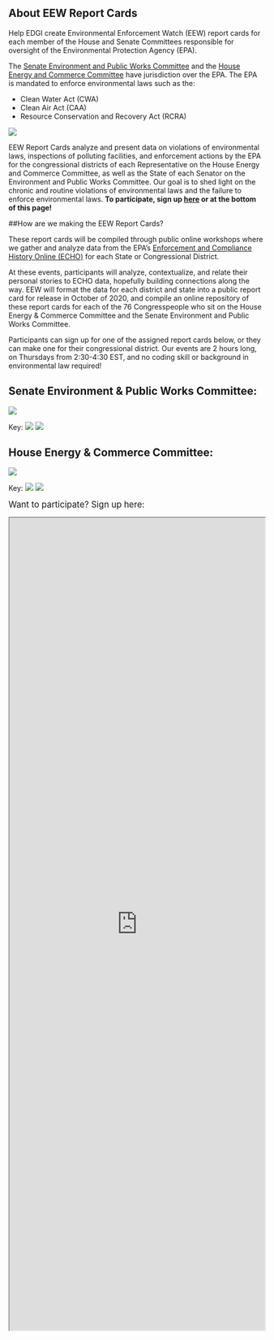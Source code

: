 <!--This is the main content file to edit for this page. It is embedded in src/pages/cd-reports.js-->

## About EEW Report Cards
Help EDGI create Environmental Enforcement Watch (EEW) report cards for each member of the House and Senate Committees responsible for oversight of the Environmental Protection Agency (EPA).

The [Senate Environment and Public Works Committee](https://www.epw.senate.gov/public/) and the [House Energy and Commerce Committee](https://energycommerce.house.gov/) have jurisdiction over the EPA. The EPA is mandated to enforce environmental laws such as the:

* Clean Water Act (CWA)
* Clean Air Act (CAA)
* Resource Conservation and Recovery Act (RCRA)

![](./report-card-tracker.png)

EEW Report Cards analyze and present data on violations of environmental laws, inspections of polluting facilities, and enforcement actions by the EPA for the congressional districts of each Representative on the House Energy and Commerce Committee, as well as the State of each Senator on the Environment and Public Works Committee. Our goal is to shed light on the chronic and routine violations of environmental laws and the failure to enforce environmental laws. <b>To participate, sign up [here](https://docs.google.com/forms/d/e/1FAIpQLSecS_MMcDyMlF_BMECQeOvCGPBtAa5lGIM5chDL_7iXfPH-NA/viewform?usp=sf_link) or at the bottom of this page!</b>

##How are we making the EEW Report Cards?

These report cards will be compiled through public online workshops where we gather and analyze data from the EPA’s [Enforcement and Compliance History Online (ECHO)](https://echo.epa.gov/) for each State or Congressional District.

At these events, participants will analyze, contextualize, and relate their personal stories to ECHO data, hopefully building connections along the way. EEW will format the data for each district and state into a public report card for release in October of 2020, and compile an online repository of these report cards for each of the 76 Congresspeople who sit on the House Energy & Commerce Committee and the Senate Environment and Public Works Committee. 

Participants can sign up for one of the assigned report cards below, or they can make one for their congressional district. Our events are 2 hours long, on Thursdays from 2:30-4:30 EST, and no coding skill or background in environmental law required!

## Senate Environment & Public Works Committee:

![](./senate-env-pw.png)

Key:
![](./key-outlines.png)
![](./key-progress.png)


## House Energy & Commerce Committee:

![](house-energy-commerce.png)

Key:
![](./key-outlines.png)
![](./key-progress.png)

<big>Want to participate? Sign up here:</big>

<iframe src="https://docs.google.com/forms/d/e/1FAIpQLSecS_MMcDyMlF_BMECQeOvCGPBtAa5lGIM5chDL_7iXfPH-NA/viewform" width = 100% height=1600px/>
